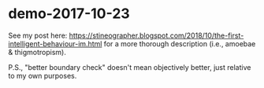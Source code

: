 # demo-2017-10-23
See my post here:
https://stineographer.blogspot.com/2018/10/the-first-intelligent-behaviour-im.html
for a more thorough description (i.e.,  amoebae & thigmotropism).

P.S., "better boundary check" doesn't mean objectively better, just relative to my own purposes.
